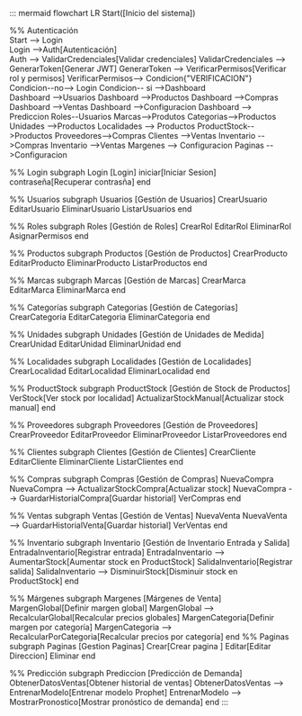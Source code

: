 ::: mermaid
flowchart LR
Start([Inicio del sistema])

%% Autenticación  
 Start --> Login  
 Login -->Auth[Autenticación]  
 Auth --> ValidarCredenciales[Validar credenciales]
ValidarCredenciales --> GenerarToken[Generar JWT]
GenerarToken --> VerificarPermisos[Verificar rol y permisos]
VerificarPermisos--> Condicion{"VERIFICACION"}
Condicion--no--> Login
Condicion-- si -->Dashboard  
Dashboard -->Usuarios
Dashboard -->Productos
Dashboard -->Compras
Dashboard -->Ventas
Dashboard -->Configuracion
Dashboard --> Prediccion
Roles--Usuarios
Marcas-->Produtos
Categorias-->Productos
Unidades -->Productos
Localidades --> Productos
ProductStock-->Productos
Proveedores-->Compras
Clientes -->Ventas
Inventario -->Compras
Inventario -->Ventas
Margenes --> Configuracion
Paginas -->Configuracion




%% Login
subgraph Login [Login]
iniciar[Iniciar Sesion]
contraseña[Recuperar contrasña]
end

%% Usuarios
subgraph Usuarios [Gestión de Usuarios]
CrearUsuario
EditarUsuario
EliminarUsuario
ListarUsuarios
end

%% Roles
subgraph Roles [Gestión de Roles]
CrearRol
EditarRol
EliminarRol
AsignarPermisos
end

%% Productos
subgraph Productos [Gestión de Productos]
CrearProducto
EditarProducto
EliminarProducto
ListarProductos
end

%% Marcas
subgraph Marcas [Gestión de Marcas]
CrearMarca
EditarMarca
EliminarMarca
end

%% Categorías
subgraph Categorias [Gestión de Categorías]
CrearCategoria
EditarCategoria
EliminarCategoria
end

%% Unidades
subgraph Unidades [Gestión de Unidades de Medida]
CrearUnidad
EditarUnidad
EliminarUnidad
end

%% Localidades
subgraph Localidades [Gestión de Localidades]
CrearLocalidad
EditarLocalidad
EliminarLocalidad
end

%% ProductStock
subgraph ProductStock [Gestión de Stock de Productos]
VerStock[Ver stock por localidad]
ActualizarStockManual[Actualizar stock manual]
end

%% Proveedores
subgraph Proveedores [Gestión de Proveedores]
CrearProveedor
EditarProveedor
EliminarProveedor
ListarProveedores
end

%% Clientes
subgraph Clientes [Gestión de Clientes]
CrearCliente
EditarCliente
EliminarCliente
ListarClientes
end

%% Compras
subgraph Compras [Gestión de Compras]
NuevaCompra
NuevaCompra --> ActualizarStockCompra[Actualizar stock]
NuevaCompra --> GuardarHistorialCompra[Guardar historial]
VerCompras
end

%% Ventas
subgraph Ventas [Gestión de Ventas]
NuevaVenta
NuevaVenta --> GuardarHistorialVenta[Guardar historial]
VerVentas
end

%% Inventario
subgraph Inventario [Gestión de Inventario Entrada y Salida]
EntradaInventario[Registrar entrada]
EntradaInventario --> AumentarStock[Aumentar stock en ProductStock]
SalidaInventario[Registrar salida]
SalidaInventario --> DisminuirStock[Disminuir stock en ProductStock]
end

%% Márgenes
subgraph Margenes [Márgenes de Venta]
MargenGlobal[Definir margen global]
MargenGlobal --> RecalcularGlobal[Recalcular precios globales]
MargenCategoria[Definir margen por categoría]
MargenCategoria --> RecalcularPorCategoria[Recalcular precios por categoría]
end
%% Paginas
subgraph Paginas [Gestion Paginas]
Crear[Crear pagina ]
Editar[Editar Direccion]
Eliminar
end

%% Predicción
subgraph Prediccion [Predicción de Demanda]
ObtenerDatosVentas[Obtener historial de ventas]
ObtenerDatosVentas --> EntrenarModelo[Entrenar modelo Prophet]
EntrenarModelo --> MostrarPronostico[Mostrar pronóstico de demanda]
end
:::
